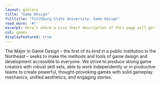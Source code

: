 ```yaml
---
layout: gallery
title: "Game Design"
fulltitle: "Fitchburg State University: Game Design"
read_more: '#!'
excerpt: Here's where a nice short description of this page will go!
col: games
displayfeatured: true
---
```


The Major in Game Design – the first of its kind in a public institution in the Northeast – seeks to make the methods and tools of game design and development accessible to everyone. We strive to produce strong game creators with robust skill sets, able to work independently or in productive teams to create powerful, thought-provoking games with solid gameplay mechanics, unified aesthetics, and engaging stories.